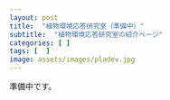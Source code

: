 ```yaml
---
layout: post
title:  "植物環境応答研究室（準備中）"
subtitle:  "植物環境応答研究室の紹介ページ"
categories: [ ]
tags: [  ]
image: assets/images/pladev.jpg
---
```


準備中です。  
